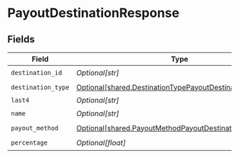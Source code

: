 # PayoutDestinationResponse


## Fields

| Field                                                                                                                            | Type                                                                                                                             | Required                                                                                                                         | Description                                                                                                                      |
| -------------------------------------------------------------------------------------------------------------------------------- | -------------------------------------------------------------------------------------------------------------------------------- | -------------------------------------------------------------------------------------------------------------------------------- | -------------------------------------------------------------------------------------------------------------------------------- |
| `destination_id`                                                                                                                 | *Optional[str]*                                                                                                                  | :heavy_check_mark:                                                                                                               | N/A                                                                                                                              |
| `destination_type`                                                                                                               | [Optional[shared.DestinationTypePayoutDestinationResponse]](undefined/models/shared/destinationtypepayoutdestinationresponse.md) | :heavy_check_mark:                                                                                                               | N/A                                                                                                                              |
| `last4`                                                                                                                          | *Optional[str]*                                                                                                                  | :heavy_minus_sign:                                                                                                               | N/A                                                                                                                              |
| `name`                                                                                                                           | *Optional[str]*                                                                                                                  | :heavy_check_mark:                                                                                                               | N/A                                                                                                                              |
| `payout_method`                                                                                                                  | [Optional[shared.PayoutMethodPayoutDestinationResponse]](undefined/models/shared/payoutmethodpayoutdestinationresponse.md)       | :heavy_check_mark:                                                                                                               | N/A                                                                                                                              |
| `percentage`                                                                                                                     | *Optional[float]*                                                                                                                | :heavy_check_mark:                                                                                                               | N/A                                                                                                                              |
